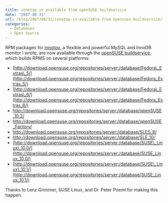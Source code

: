 ```yaml
---
title: innotop is available from openSUSE buildservice
date: "2007-08-31"
url: /blog/2007/08/31/innotop-is-available-from-opensuse-buildservice/
categories:
  - Databases
  - Open Source
---
```

RPM packages for [innotop](http://code.google.com/p/innotop/), a flexible and powerful MySQL and InnoDB monitor I wrote, are now available through the [openSUSE buildservice](http://build.opensuse.org/), which builds RPMS on several platforms:

*   [http://download.opensuse.org/repositories/server:/database/Fedora\_Extras\_5/](http://download.opensuse.org/repositories/server:/database/Fedora_Extras_5/)
*   [http://download.opensuse.org/repositories/server:/database/Fedora\_Extras\_6/](http://download.opensuse.org/repositories/server:/database/Fedora_Extras_6/)
*   <http://download.opensuse.org/repositories/server:/database/openSUSE_10.2/>
*   <http://download.opensuse.org/repositories/server:/database/openSUSE_Factory/>
*   <http://download.opensuse.org/repositories/server:/database/SLES_9/>
*   <http://download.opensuse.org/repositories/server:/database/SLE_10/>
*   [http://download.opensuse.org/repositories/server:/database/SUSE\_Linux\_10.0/](http://download.opensuse.org/repositories/server:/database/SUSE_Linux_10.0/)
*   [http://download.opensuse.org/repositories/server:/database/SUSE\_Linux\_10.1/](http://download.opensuse.org/repositories/server:/database/SUSE_Linux_10.1/)

Thanks to Lenz Grimmer, SUSE Linux, and Dr. Peter Poeml for making this happen.


